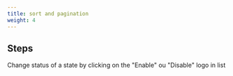 ```yaml
---
title: sort and pagination
weight: 4
---
```

## Steps

Change status of a state by clicking on the "Enable" ou "Disable" logo in list

